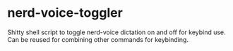 # nerd-voice-toggler
Shitty shell script to toggle nerd-voice dictation on and off for keybind use. Can be reused for combining other commands for keybinding.

